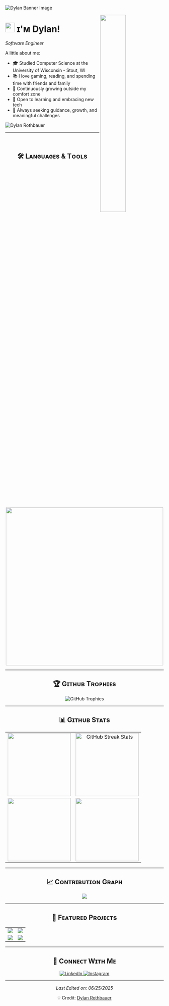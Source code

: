 <!--Banner-->
![Dylan Banner Image](https://user-images.githubusercontent.com/58959408/232639433-cb0aea21-66f0-4508-a771-85e2089c5a87.gif)

<!--Night Owl image-->
<div>
  <img align="right" width="40%" src="https://camo.githubusercontent.com/2e760a4dba6c72995663bd84ceb4e627d7639d8f119c0015608f2b94ac6b2d28/68747470733a2f2f6769746875622e6769746875626173736574732e636f6d2f6173736574732f6d6f6e612d6c6f6164696e672d6461726b2d3737303161376239373337302e676966">
</div>

<!--Header Name-->
# <img src="https://emojis.slackmojis.com/emojis/images/1531849430/4246/blob-sunglasses.gif?1531849430" width="30"/> ɪ'ᴍ Dylan! 
*Software Engineer*
<br />

<!--About Me-->
A little about me:

<!--Intro-->
- 🎓 Studied Computer Science at the University of Wisconsin - Stout, WI  
- 📚 I love gaming, reading, and spending time with friends and family  
- 🌱 Continuously growing outside my comfort zone  
- 🤝 Open to learning and embracing new tech  
- 💭 Always seeking guidance, growth, and meaningful challenges  

<!--Profile Count Badge-->
<p align="left">
  <img src="https://komarev.com/ghpvc/?username=DylanRothbauer&label=Profile%20views&color=770677&style=for-the-badge&logo=star" alt="Dylan Rothbauer" />
</p>

---

<br>

<h2 align="center">🛠️ Lᴀɴɢᴜᴀɢᴇs & Tᴏᴏʟs</h2>

<p align="center">
  <img width="500px" src="https://skillicons.dev/icons?i=cs,cpp,java,html,css,git,github,bitbucket,vue,visualstudio,vscode,eclipse,mysql,dotnet,azure,bootstrap,tailwind,postman,windows,powershell,php,npm,godot,unity,unreal&perline=10" />
</p>

---

<!--Trophies Section-->
<h2 align="center">🏆 Gɪᴛʜᴜʙ Tʀᴏᴘʜɪᴇs</h2>
<p align="center">
  <img src="https://github-profile-trophy.vercel.app/?username=DylanRothbauer&row=2&column=6&margin-w=20&margin-h=20&theme=darkhub" alt="GitHub Trophies" />
</p>

---

<!--GitHub Stats Table-->

<h2 align="center">📊 Gɪᴛʜᴜʙ Sᴛᴀᴛs</h2>

<table width="100%">
  <tr>
    <td align="center" width="50%">
      <img height="200" src="https://github-readme-stats.vercel.app/api?username=DylanRothbauer&count_private=true&show_icons=true&theme=nightowl" />
    </td>
    <td align="center" width="50%">
      <img height="200" src="https://streak-stats.demolab.com?user=DylanRothbauer&theme=nightowl&cache_seconds=10" alt="GitHub Streak Stats" />
<!--       <img height="200" src="https://streak-stats.demolab.com?user=DylanRothbauer&theme=nightowl&cache_seconds=1800" /> -->
<!--       <img height="200" src="https://github-readme-streak-stats.herokuapp.com?user=DylanRothbauer&theme=nightowl" alt="GitHub Streak Stats" /> -->
    </td>
  </tr>
  <tr>
    <td align="center" width="50%">
      <img height="200" src="https://github-readme-stats.vercel.app/api/top-langs/?username=DylanRothbauer&theme=nightowl&layout=compact" />
    </td>
    <td align="center" width="50%">
      <img height="200" src="https://github-contributor-stats.vercel.app/api?username=DylanRothbauer&limit=3&theme=nightowl&show_owner=true&combine_all_yearly_contributions=true" />
    </td>
  </tr>
</table>

---

<!--Contribution Graph-->
<h2 align="center">📈 Cᴏɴᴛʀɪʙᴜᴛɪᴏɴ Gʀᴀᴘʜ</h2>
<p align="center">
  <img src="https://github-readme-activity-graph.vercel.app/graph?username=DylanRothbauer&bg_color=011627&color=79d3c3&line=c792ea&point=ffeb95&area=true&hide_border=false" />
</p>

---

<h2 align="center">🚀 Fᴇᴀᴛᴜʀᴇᴅ Pʀᴏᴊᴇᴄᴛs</h2>

<table align="center">
  <tr>
    <td>
      <a href="https://github.com/DylanRothbauer/Funkollection">
        <img src="https://github-readme-stats.vercel.app/api/pin/?username=DylanRothbauer&repo=Funkollection&theme=nightowl&cache_seconds=0" />
      </a>
    </td>
    <td>
      <a href="https://github.com/DylanRothbauer/Counselors-Connnect">
        <img src="https://github-readme-stats.vercel.app/api/pin/?username=DylanRothbauer&repo=Counselors-Connnect&theme=nightowl" />
      </a>
    </td>
  </tr>
  <tr>
    <td>
      <a href="https://github.com/DylanRothbauer/Interview-Prep-Central">
        <img src="https://github-readme-stats.vercel.app/api/pin/?username=DylanRothbauer&repo=Interview-Prep-Central&theme=nightowl" />
      </a>
    </td>
    <td>
      <a href="https://github.com/DylanRothbauer/Advent-of-Code">
        <img src="https://github-readme-stats.vercel.app/api/pin/?username=DylanRothbauer&repo=Advent-of-Code&theme=nightowl" />
      </a>
    </td>
  </tr>
</table>


---

<!--Contact Section-->
<h2 align="center">🤝 Cᴏɴɴᴇᴄᴛ Wɪᴛʜ Mᴇ</h2>
<p align="center">
  <a href="https://www.linkedin.com/in/dylan-rothbauer-ab285624b/" target="_blank">
    <img src="https://img.shields.io/badge/linkedin-%231E77B5.svg?&style=for-the-badge&logo=linkedin&logoColor=white" alt="LinkedIn" />
  </a>
  <a href="https://www.instagram.com/dylanrothbaueryt/" target="_blank">
    <img src="https://img.shields.io/badge/Instagram-E4405F?style=for-the-badge&logo=instagram&logoColor=white" alt="Instagram" />
  </a>
</p>

---

<p align="center"><i>Last Edited on: 06/25/2025</i></p>
<p align="center">💡 Credit: <a href="https://github.com/DylanRothbauer">Dylan Rothbauer</a></p>
